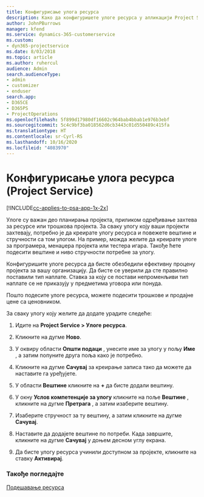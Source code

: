 ```yaml
---
title: Конфигурисање улога ресурса
description: Како да конфигуришете улоге ресурса у апликацији Project Service
author: JohnPBurrows
manager: kfend
ms.service: dynamics-365-customerservice
ms.custom:
- dyn365-projectservice
ms.date: 8/03/2018
ms.topic: article
ms.author: ruhercul
audience: Admin
search.audienceType:
- admin
- customizer
- enduser
search.app:
- D365CE
- D365PS
- ProjectOperations
ms.openlocfilehash: 5f899d17980df16602c964bab4bbab1e976b3ebf
ms.sourcegitcommit: 5c4c9bf3ba018562d6cb3443c01d550489c415fa
ms.translationtype: HT
ms.contentlocale: sr-Cyrl-RS
ms.lasthandoff: 10/16/2020
ms.locfileid: "4083970"
---
```

# <a name="configure-resource-roles-project-service"></a>Конфигурисање улога ресурса (Project Service)

[!INCLUDE[cc-applies-to-psa-app-1x-2x](../includes/cc-applies-to-psa-app-1x-2x.md)]

Улоге су важан део планирања пројекта, приликом одређивање захтева за ресурсе или трошкова пројекта. За сваку улогу коју ваши пројекти захтевају, потребно је да креирате улогу ресурса и повежете вештине и стручности са том улогом. На пример, можда желите да креирате улоге за програмера, менаџера пројекта или тестера игара. Такође ћете подесити вештине и ниво стручности потребне за улогу.  
  
 Конфигуришите улоге ресурса да бисте обезбедили ефективну процену пројекта за вашу организацију.  Да бисте се уверили да сте правилно поставили тип наплате. Ставка за коју се постави непроменљиви тип наплате се не приказују у предметима уговора или понуда.  
  
 Пошто подесите улоге ресурса, можете подесити трошкове и продајне цене са ценовником.  
  
 За сваку улогу коју желите да додате урадите следеће:  
  
1.  Идите на **Project Service > Улоге ресурса**.  
  
2.  Кликните на дугме **Ново**.  
  
3.  У оквиру области **Општи подаци** , унесите име за улогу у пољу **Име** , а затим попуните друга поља како је потребно.  
  
4.  Кликните на дугме **Сачувај** за креирање записа тако да можете да наставите га уређујете.  
  
5.  У области **Вештине** кликните на **+** да бисте додали вештину.  
  
6.  У окну **Услов компетенције за улогу** кликните на поље **Вештине** , кликните на дугме **Претрага** , а затим изаберите вештину.  
  
7.  Изаберите стручност за ту вештину, а затим кликните на дугме **Сачувај**.  
  
8.  Наставите да додајете вештине по потреби. Када завршите, кликните на дугме **Сачувај** у доњем десном углу екрана.  
  
9. Да бисте улогу ресурса учинили доступном за пројекте, кликните на ставку **Активирај**.  
  
### <a name="see-also"></a>Такође погледајте  
 [Подешавање ресурса](../psa/set-up-resources.md)

